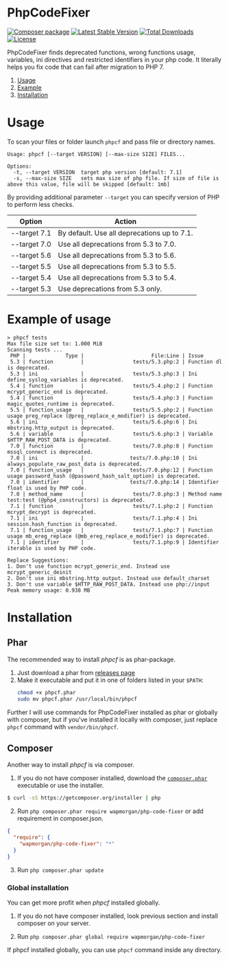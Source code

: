 # PhpCodeFixer
[![Composer package](http://xn--e1adiijbgl.xn--p1acf/badge/wapmorgan/php-code-fixer)](https://packagist.org/packages/wapmorgan/php-code-fixer) [![Latest Stable Version](https://poser.pugx.org/wapmorgan/php-code-fixer/v/stable)](https://packagist.org/packages/wapmorgan/php-code-fixer) [![Total Downloads](https://poser.pugx.org/wapmorgan/php-code-fixer/downloads)](https://packagist.org/packages/wapmorgan/php-code-fixer) [![License](https://poser.pugx.org/wapmorgan/php-code-fixer/license)](https://packagist.org/packages/wapmorgan/php-code-fixer)

PhpCodeFixer finds deprecated functions, wrong functions usage, variables, ini directives and restricted identifiers in your php code. It literally helps you fix code that can fail after migration to PHP 7.

1. [Usage](#usage)
2. [Example](#example)
3. [Installation](#installation)

# Usage
To scan your files or folder launch `phpcf` and pass file or directory names.

```
Usage: phpcf [--target VERSION] [--max-size SIZE] FILES...

Options:
  -t, --target VERSION  target php version [default: 7.1]
  -s, --max-size SIZE   sets max size of php file. If size of file is above this value, file will be skipped [default: 1mb]
```

By providing additional parameter `--target` you can specify version of PHP to perform less checks.

| Option       | Action                                      |
|--------------|---------------------------------------------|
| --target 7.1 | By default. Use all deprecations up to 7.1. |
| --target 7.0 | Use all deprecations from 5.3 to 7.0.       |
| --target 5.6 | Use all deprecations from 5.3 to 5.6.       |
| --target 5.5 | Use all deprecations from 5.3 to 5.5.       |
| --target 5.4 | Use all deprecations from 5.3 to 5.4.       |
| --target 5.3 | Use deprecations from 5.3 only.             |

# Example of usage
```
> phpcf tests
Max file size set to: 1.000 MiB
Scanning tests ...
 PHP |             Type |                      File:Line | Issue
 5.3 | function         |                tests/5.3.php:2 | Function dl is deprecated.
 5.3 | ini              |                tests/5.3.php:3 | Ini define_syslog_variables is deprecated.
 5.4 | function         |                tests/5.4.php:2 | Function mcrypt_generic_end is deprecated.
 5.4 | function         |                tests/5.4.php:3 | Function magic_quotes_runtime is deprecated.
 5.5 | function_usage   |                tests/5.5.php:2 | Function usage preg_replace (@preg_replace_e_modifier) is deprecated.
 5.6 | ini              |                tests/5.6.php:6 | Ini mbstring.http_output is deprecated.
 5.6 | variable         |                tests/5.6.php:3 | Variable $HTTP_RAW_POST_DATA is deprecated.
 7.0 | function         |                tests/7.0.php:8 | Function mssql_connect is deprecated.
 7.0 | ini              |               tests/7.0.php:10 | Ini always_populate_raw_post_data is deprecated.
 7.0 | function_usage   |               tests/7.0.php:12 | Function usage password_hash (@password_hash_salt_option) is deprecated.
 7.0 | identifier       |               tests/7.0.php:14 | Identifier float is used by PHP code.
 7.0 | method_name      |                tests/7.0.php:3 | Method name test:test (@php4_constructors) is deprecated.
 7.1 | function         |                tests/7.1.php:2 | Function mcrypt_decrypt is deprecated.
 7.1 | ini              |                tests/7.1.php:4 | Ini session.hash_function is deprecated.
 7.1 | function_usage   |                tests/7.1.php:7 | Function usage mb_ereg_replace (@mb_ereg_replace_e_modifier) is deprecated.
 7.1 | identifier       |                tests/7.1.php:9 | Identifier iterable is used by PHP code.

Replace Suggestions:
1. Don't use function mcrypt_generic_end. Instead use mcrypt_generic_deinit
2. Don't use ini mbstring.http_output. Instead use default_charset
3. Don't use variable $HTTP_RAW_POST_DATA. Instead use php://input
Peak memory usage: 0.938 MB
```

# Installation

## Phar
The recommended way to install _phpcf_ is as phar-package.

1. Just download a phar from [releases page](https://github.com/wapmorgan/PhpCodeFixer/releases)
2. Make it executable and put it in one of folders listed in your `$PATH`:
    ```sh
    chmod +x phpcf.phar
    sudo mv phpcf.phar /usr/local/bin/phpcf
    ```

Further I will use commands for PhpCodeFixer installed as phar or globally with composer, but if you've installed it locally with composer, just replace `phpcf` command with `vendor/bin/phpcf`.

## Composer
Another way to install _phpcf_ is via composer.

1. If you do not have composer installed, download the [`composer.phar`](https://getcomposer.org/composer.phar) executable or use the installer.

  ```sh
  $ curl -sS https://getcomposer.org/installer | php
  ```

2. Run `php composer.phar require wapmorgan/php-code-fixer` or add requirement in composer.json.

  ```json
  {
    "require": {
      "wapmorgan/php-code-fixer": "*"
    }
  }
  ```

3. Run `php composer.phar update`

### Global installation
You can get more profit when _phpcf_ installed globally.

1. If you do not have composer installed, look previous section and install composer on your server.

2. Run `php composer.phar global require wapmorgan/php-code-fixer`

If phpcf installed globally, you can use `phpcf` command inside any directory.
